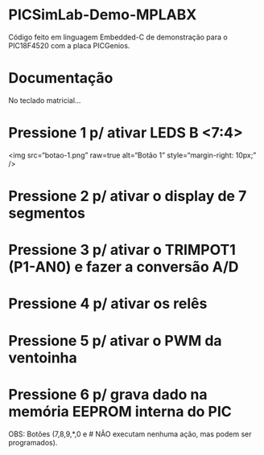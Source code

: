 # PICSimLab-Demo-MPLABX

Código feito em linguagem Embedded-C de demonstração para o PIC18F4520 com a placa PICGenios.

# Documentação

No teclado matricial...

# Pressione 1 p/ ativar LEDS B <7:4>

<img
src=“botao-1.png”
raw=true
alt=“Botão 1”
style=“margin-right: 10px;”
/>

# Pressione 2 p/ ativar o display de 7 segmentos

# Pressione 3 p/ ativar o TRIMPOT1 (P1-AN0) e fazer a conversão A/D

# Pressione 4 p/ ativar os relês

# Pressione 5 p/ ativar o PWM da ventoinha

# Pressione 6 p/ grava dado na memória EEPROM interna do PIC

OBS: Botões (7,8,9,*,0 e # NÃO executam nenhuma ação, mas podem ser programados).
